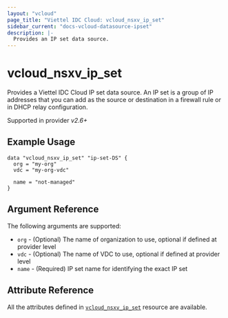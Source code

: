 ```yaml
---
layout: "vcloud"
page_title: "Viettel IDC Cloud: vcloud_nsxv_ip_set"
sidebar_current: "docs-vcloud-datasource-ipset"
description: |-
  Provides an IP set data source.
---
```


# vcloud\_nsxv\_ip\_set

Provides a Viettel IDC Cloud IP set data source. An IP set is a group of IP addresses that you can add
  as the source or destination in a firewall rule or in DHCP relay configuration.

Supported in provider *v2.6+*

## Example Usage

```hcl
data "vcloud_nsxv_ip_set" "ip-set-DS" {
  org = "my-org"
  vdc = "my-org-vdc"

  name = "not-managed"
}
```

## Argument Reference

The following arguments are supported:

* `org` - (Optional) The name of organization to use, optional if defined at provider level
* `vdc` - (Optional) The name of VDC to use, optional if defined at provider level
* `name` - (Required) IP set name for identifying the exact IP set

## Attribute Reference

All the attributes defined in [`vcloud_nsxv_ip_set`](/providers/vmware/vcloud/latest/docs/resources/nsxv_ip_set) resource are available.
